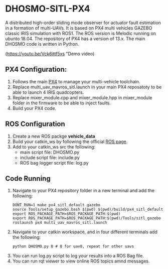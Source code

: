 # DHOSMO-SITL-PX4
A distributed high-order sliding mode observer for actuator fault estimation in a formation of multi-UAVs. It is based on PX4 multi vehicles GAZEBO classic IRIS simulation with ROS1. The ROS version is Melodic running on ubunto 18.04. The repository of PX4 has a version of 13.x. The main DHOSMO code is written in Python.


(https://youtu.be/Vck6ittf5xs "Demo video)


## PX4 Configuration:
1. Follows the main [PX4](https://docs.px4.io/main/en/sim_gazebo_classic/multi_vehicle_simulation.html) to manage your multi-vehicle toolchain.
2. Replace multi_uav_mavros_sitl.launch in your main PX4 reposatoty to be able to launch 4 IRIS quadcopters.
3. Replace mixer_module.cpp and mixer_module.hpp in mixer_module folder in the firmware to be able to inject faults.
4. Build your PX4 code.

## ROS Configuration
1. Create a new ROS packge **vehicle_data**
2. Build your catkin_ws by following the official [ROS page](http://wiki.ros.org/catkin/Tutorials).
3. Add to your catkin_ws src the following:
   * main script file: DHOSMO.py
   * include script file: include.py
   * ROS bag logger script file: log.py

## Code Running
1. Navigate to your PX4 repository folder in a new terminal and add the following:
   ```
   DONT_RUN=1 make px4_sitl_default gazebo
   source Tools/setup_gazebo.bash $(pwd) $(pwd)/build/px4_sitl_default
   export ROS_PACKAGE_PATH=$ROS_PACKAGE_PATH:$(pwd)
   export ROS_PACKAGE_PATH=$ROS_PACKAGE_PATH:$(pwd)/Tools/sitl_gazebo
   roslaunch px4 multi_uav_mavros_sitl.launch
   ```
2. Navigate to your catkin workspace, and in four different terminals add the following:
   ```
   python DHOSMO.py 0 # 0 for uav0, repeat for other uavs
   ```
3. You can run log.py script to log your results into a ROS Bag file.
4. You can run rqt viewer to view online ROS topics amnd messages.

